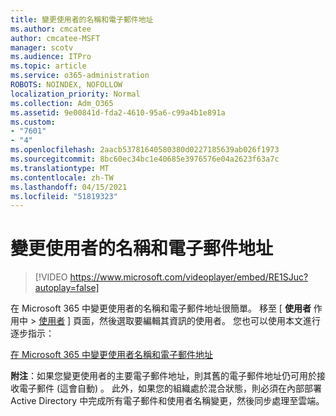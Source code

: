 ```yaml
---
title: 變更使用者的名稱和電子郵件地址
ms.author: cmcatee
author: cmcatee-MSFT
manager: scotv
ms.audience: ITPro
ms.topic: article
ms.service: o365-administration
ROBOTS: NOINDEX, NOFOLLOW
localization_priority: Normal
ms.collection: Adm_O365
ms.assetid: 9e00841d-fda2-4610-95a6-c99a4b1e891a
ms.custom:
- "7601"
- "4"
ms.openlocfilehash: 2aacb53781640580380d0227185639ab026f1973
ms.sourcegitcommit: 8bc60ec34bc1e40685e3976576e04a2623f63a7c
ms.translationtype: MT
ms.contentlocale: zh-TW
ms.lasthandoff: 04/15/2021
ms.locfileid: "51819323"
---
```

# <a name="change-a-users-name-and-email-address"></a>變更使用者的名稱和電子郵件地址

> [!VIDEO https://www.microsoft.com/videoplayer/embed/RE1SJuc?autoplay=false]

在 Microsoft 365 中變更使用者的名稱和電子郵件地址很簡單。 移至 [ **使用者** 作用中 \> [使用者](https://go.microsoft.com/fwlink/p/?linkid=834822) ] 頁面，然後選取要編輯其資訊的使用者。 您也可以使用本文進行逐步指示：
  
[在 Microsoft 365 中變更使用者名稱和電子郵件地址](https://docs.microsoft.com/microsoft-365/admin/add-users/change-a-user-name-and-email-address)
  
 **附注**：如果您變更使用者的主要電子郵件地址，則其舊的電子郵件地址仍可用於接收電子郵件 (這會自動) 。 此外，如果您的組織處於混合狀態，則必須在內部部署 Active Directory 中完成所有電子郵件和使用者名稱變更，然後同步處理至雲端。